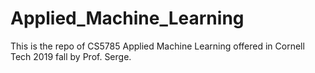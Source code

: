 # Applied_Machine_Learning
This is the repo of CS5785 Applied Machine Learning offered in Cornell Tech 2019 fall by Prof. Serge.
